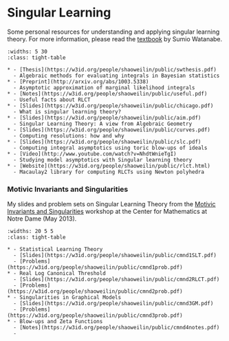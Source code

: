 # Singular Learning

Some personal resources for understanding and applying singular learning theory. For more information, please read the [textbook](http://watanabe-www.math.dis.titech.ac.jp/users/swatanab/singular-learning-theory.html) by Sumio Watanabe.

```{list-table}
:widths: 5 30
:class: tight-table

* - [Thesis](https://w3id.org/people/shaoweilin/public/swthesis.pdf) 
  - Algebraic methods for evaluating integrals in Bayesian statistics
* - [Preprint](http://arxiv.org/abs/1003.5338) 
  - Asymptotic approximation of marginal likelihood integrals 
* - [Notes](https://w3id.org/people/shaoweilin/public/useful.pdf) 
  - Useful facts about RLCT 
* - [Slides](https://w3id.org/people/shaoweilin/public/chicago.pdf) 
  - What is singular learning theory? 
* - [Slides](https://w3id.org/people/shaoweilin/public/aim.pdf) 
  - Singular Learning Theory: A view from Algebraic Geometry 
* - [Slides](https://w3id.org/people/shaoweilin/public/curves.pdf) 
  - Computing resolutions: how and why 
* - [Slides](https://w3id.org/people/shaoweilin/public/slc.pdf) 
  - Computing integral asymptotics using toric blow-ups of ideals 
* - [Video](http://www.youtube.com/watch?v=NhdtWnieTgI) 
  - Studying model asymptotics with Singular learning theory 
* - [Website](https://w3id.org/people/shaoweilin/public/rlct.html) 
  - Macaulay2 library for computing RLCTs using Newton polyhedra
```

### Motivic Invariants and Singularities

My slides and problem sets on Singular Learning Theory from the [Motivic Invariants and Singularities](http://www3.nd.edu/~cmnd/programs/mis2013/) workshop at the Center for Mathematics at Notre Dame (May 2013).

```{list-table}
:widths: 20 5 5
:class: tight-table

* - Statistical Learning Theory
  - [Slides](https://w3id.org/people/shaoweilin/public/cmnd1SLT.pdf)
  - [Problems](https://w3id.org/people/shaoweilin/public/cmnd1prob.pdf)
* - Real Log Canonical Threshold
  - [Slides](https://w3id.org/people/shaoweilin/public/cmnd2RLCT.pdf)
  - [Problems](https://w3id.org/people/shaoweilin/public/cmnd2prob.pdf)
* - Singularities in Graphical Models
  - [Slides](https://w3id.org/people/shaoweilin/public/cmnd3GM.pdf)
  - [Problems](https://w3id.org/people/shaoweilin/public/cmnd3prob.pdf)
* - Blow-ups and Zeta Functions
  - [Notes](https://w3id.org/people/shaoweilin/public/cmnd4notes.pdf)
  - 
```